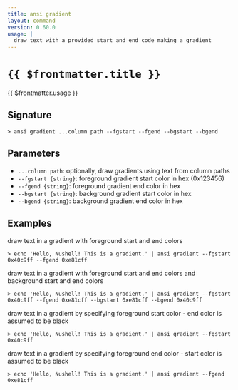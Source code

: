 ```yaml
---
title: ansi gradient
layout: command
version: 0.60.0
usage: |
  draw text with a provided start and end code making a gradient
---
```


# `{{ $frontmatter.title }}`

<div style='white-space: pre-wrap;'>{{ $frontmatter.usage }}</div>

## Signature

`> ansi gradient ...column path --fgstart --fgend --bgstart --bgend`

## Parameters

- `...column path`: optionally, draw gradients using text from column paths
- `--fgstart {string}`: foreground gradient start color in hex (0x123456)
- `--fgend {string}`: foreground gradient end color in hex
- `--bgstart {string}`: background gradient start color in hex
- `--bgend {string}`: background gradient end color in hex

## Examples

draw text in a gradient with foreground start and end colors

```shell
> echo 'Hello, Nushell! This is a gradient.' | ansi gradient --fgstart 0x40c9ff --fgend 0xe81cff
```

draw text in a gradient with foreground start and end colors and background start and end colors

```shell
> echo 'Hello, Nushell! This is a gradient.' | ansi gradient --fgstart 0x40c9ff --fgend 0xe81cff --bgstart 0xe81cff --bgend 0x40c9ff
```

draw text in a gradient by specifying foreground start color - end color is assumed to be black

```shell
> echo 'Hello, Nushell! This is a gradient.' | ansi gradient --fgstart 0x40c9ff
```

draw text in a gradient by specifying foreground end color - start color is assumed to be black

```shell
> echo 'Hello, Nushell! This is a gradient.' | ansi gradient --fgend 0xe81cff
```
